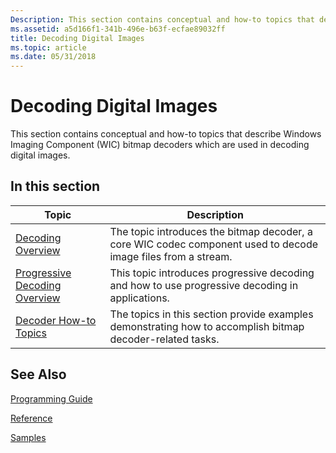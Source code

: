 ```yaml
---
Description: This section contains conceptual and how-to topics that describe Windows Imaging Component (WIC) bitmap decoders which are used in decoding digital images.
ms.assetid: a5d166f1-341b-496e-b63f-ecfae89032ff
title: Decoding Digital Images
ms.topic: article
ms.date: 05/31/2018
---
```


# Decoding Digital Images

This section contains conceptual and how-to topics that describe Windows Imaging Component (WIC) bitmap decoders which are used in decoding digital images.

## In this section



| Topic                                                                     | Description                                                                                                              |
|---------------------------------------------------------------------------|--------------------------------------------------------------------------------------------------------------------------|
| [Decoding Overview](-wic-creating-decoder.md)<br/>                 | The topic introduces the bitmap decoder, a core WIC codec component used to decode image files from a stream.<br/> |
| [Progressive Decoding Overview](-wic-progressive-decoding.md)<br/> | This topic introduces progressive decoding and how to use progressive decoding in applications.<br/>               |
| [Decoder How-to Topics](-wic-decoder-howto-portal.md)<br/>         | The topics in this section provide examples demonstrating how to accomplish bitmap decoder-related tasks.<br/>     |



 

## See Also

[Programming Guide](-wic-programming-guide.md)


[Reference](-wic-codec-reference.md)


[Samples](-wic-samples.md)


 

 




